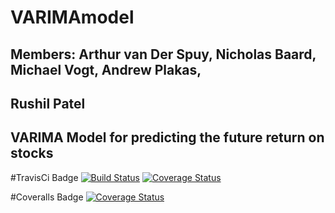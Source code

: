 # VARIMAmodel
## Members: Arthur van Der Spuy, Nicholas Baard, Michael Vogt, Andrew Plakas,
## Rushil Patel
## VARIMA Model for predicting the future return on stocks


#TravisCi Badge
[![Build Status](https://travis-ci.org/mikevogt/VARIMAmodel.svg?branch=master)](https://travis-ci.org/mikevogt/VARIMAmodel) [![Coverage Status](https://coveralls.io/repos/github/mikevogt/VARIMAmodel/badge.svg?branch=master)](https://coveralls.io/github/mikevogt/VARIMAmodel?branch=master)

#Coveralls Badge
[![Coverage Status](https://coveralls.io/repos/github/mikevogt/VARIMAmodel/badge.svg?branch=master)](https://coveralls.io/github/mikevogt/VARIMAmodel?branch=master)
